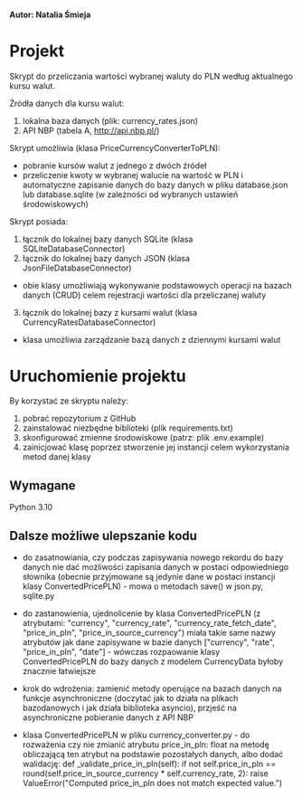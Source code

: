 #### Autor: Natalia Śmieja

# Projekt
Skrypt do przeliczania wartości wybranej waluty do PLN według aktualnego kursu walut.

Źródła danych dla kursu walut:
1) lokalna baza danych (plik: currency_rates.json)
2) API NBP (tabela A, http://api.nbp.pl/)

Skrypt umożliwia (klasa PriceCurrencyConverterToPLN):
- pobranie kursów walut z jednego z dwóch źródeł
- przeliczenie kwoty w wybranej walucie na wartość w PLN i automatyczne zapisanie
  danych do bazy danych w pliku database.json lub database.sqlite (w zależności
  od wybranych ustawień środowiskowych)

Skrypt posiada:
1) łącznik do lokalnej bazy danych SQLite (klasa SQLiteDatabaseConnector)
2) łącznik do lokalnej bazy danych JSON (klasa JsonFileDatabaseConnector)
- obie klasy umożliwiają wykonywanie podstawowych operacji na bazach danych (CRUD)
  celem rejestracji wartości dla przeliczanej waluty
3) łącznik do lokalnej bazy z kursami walut (klasa CurrencyRatesDatabaseConnector)
- klasa umożliwia zarządzanie bazą danych z dziennymi kursami walut


# Uruchomienie projektu
By korzystać ze skryptu należy:
1) pobrać repozytorium z GitHub
2) zainstalować niezbędne biblioteki (plik requirements.txt)
3) skonfigurować zmienne środowiskowe (patrz: plik .env.example)
4) zainicjować klasę poprzez stworzenie jej instancji celem wykorzystania metod danej klasy


## Wymagane
Python 3.10

## Dalsze możliwe ulepszanie kodu

- do zasatnowiania, czy podczas zapisywania nowego rekordu do bazy danych nie dać możliwości zapisania danych w postaci odpowiedniego słownika (obecnie przyjmowane są jedynie dane w postaci instancji klasy ConvertedPricePLN) - mowa o metodach save() w json.py, sqlite.py

- do zastanowienia, ujednolicenie by klasa ConvertedPricePLN (z atrybutami: "currency", "currency_rate", "currency_rate_fetch_date", "price_in_pln", "price_in_source_currency") miała takie same nazwy atrybutów jak dane zapisywane w bazie danych ["currency", "rate", "price_in_pln", "date"] - wówczas rozpaowanie klasy ConvertedPricePLN do bazy danych z modelem CurrencyData byłoby znacznie łatwiejsze

- krok do wdrożenia: zamienić metody operujące na bazach danych na funkcje asynchroniczne (doczytać jak to działa na plikach bazodanowych i jak działa biblioteka asyncio), przjeść na asynchroniczne pobieranie danych z API NBP

- klasa ConvertedPricePLN w pliku currency_converter.py - do rozważenia czy nie zmianić
  atrybutu price_in_pln: float na metodę obliczającą ten atrybut na podstawie pozostałych danych,
  albo dodać walidację:
  def _validate_price_in_pln(self):
        if not self.price_in_pln == round(self.price_in_source_currency * self.currency_rate, 2):
            raise ValueError("Computed price_in_pln does not match expected value.")